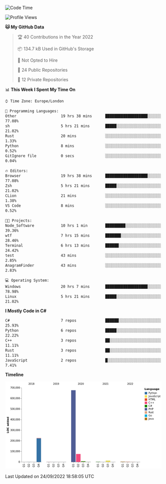 <!--START_SECTION:waka-->
![Code Time](http://img.shields.io/badge/Code%20Time-251%20hrs-blue)

![Profile Views](http://img.shields.io/badge/Profile%20Views-12-blue)

**🐱 My GitHub Data** 

> 🏆 40 Contributions in the Year 2022
 > 
> 📦 134.7 kB Used in GitHub's Storage 
 > 
> 🚫 Not Opted to Hire
 > 
> 📜 24 Public Repositories 
 > 
> 🔑 12 Private Repositories  
 > 
📊 **This Week I Spent My Time On** 

```text
⌚︎ Time Zone: Europe/London

💬 Programming Languages: 
Other                    19 hrs 38 mins      ███████████████████░░░░░░   77.08% 
sh                       5 hrs 21 mins       █████░░░░░░░░░░░░░░░░░░░░   21.02% 
Rust                     20 mins             ░░░░░░░░░░░░░░░░░░░░░░░░░   1.33% 
Python                   8 mins              ░░░░░░░░░░░░░░░░░░░░░░░░░   0.52% 
GitIgnore file           0 secs              ░░░░░░░░░░░░░░░░░░░░░░░░░   0.04%

🔥 Editors: 
Browser                  19 hrs 38 mins      ███████████████████░░░░░░   77.08% 
Zsh                      5 hrs 21 mins       █████░░░░░░░░░░░░░░░░░░░░   21.02% 
CLion                    21 mins             ░░░░░░░░░░░░░░░░░░░░░░░░░   1.38% 
VS Code                  8 mins              ░░░░░░░░░░░░░░░░░░░░░░░░░   0.52%

🐱‍💻 Projects: 
Node_Software            10 hrs 1 min        █████████░░░░░░░░░░░░░░░░   39.36% 
wtf                      7 hrs 15 mins       ███████░░░░░░░░░░░░░░░░░░   28.46% 
Terminal                 6 hrs 13 mins       ██████░░░░░░░░░░░░░░░░░░░   24.42% 
test                     43 mins             ░░░░░░░░░░░░░░░░░░░░░░░░░   2.85% 
AnagramFinder            43 mins             ░░░░░░░░░░░░░░░░░░░░░░░░░   2.83%

💻 Operating System: 
Windows                  20 hrs 7 mins       ███████████████████░░░░░░   78.98% 
Linux                    5 hrs 21 mins       █████░░░░░░░░░░░░░░░░░░░░   21.02%

```

**I Mostly Code in C#** 

```text
C#                       7 repos             ██████░░░░░░░░░░░░░░░░░░░   25.93% 
Python                   6 repos             █████░░░░░░░░░░░░░░░░░░░░   22.22% 
C++                      3 repos             ██░░░░░░░░░░░░░░░░░░░░░░░   11.11% 
Rust                     3 repos             ██░░░░░░░░░░░░░░░░░░░░░░░   11.11% 
JavaScript               2 repos             █░░░░░░░░░░░░░░░░░░░░░░░░   7.41%

```


**Timeline**

![Chart not found](https://raw.githubusercontent.com/Jirubizu/Jirubizu/master/charts/bar_graph.png) 


 Last Updated on 24/09/2022 18:58:05 UTC
<!--END_SECTION:waka-->